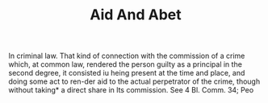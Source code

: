 ---
title: Aid And Abet
letter: A
permalink: "/definitions/aid-and-abet.html"
body: In criminal law. That kind of connection with the commission of a crime which,
  at common law, rendered the person guilty as a principal in the second degree, it
  consisted iu heing present at the time and place, and doing some act to ren-der
  aid to the actual perpetrator of the crime, though without taking* a direct share
  in lts commission. See 4 Bl. Comm. 34; Peo
published_at: '2018-07-07'
layout: post
---